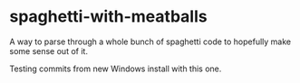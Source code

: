 # spaghetti-with-meatballs
A way to parse through a whole bunch of spaghetti code to hopefully make some sense out of it.

Testing commits from new Windows install with this one.